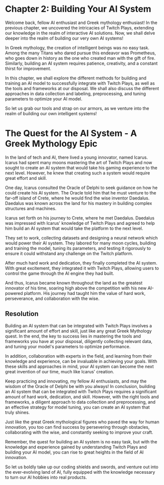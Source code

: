 # Chapter 2: Building Your AI System

Welcome back, fellow AI enthusiast and Greek mythology enthusiast! In the previous chapter, we uncovered the intricacies of Twitch Plays, extending our knowledge in the realm of interactive AI solutions. Now, we shall delve deeper into the realm of building our very own AI systems!

In Greek mythology, the creation of intelligent beings was no easy task. Among the many Titans who dared pursue this endeavor was Prometheus, who goes down in history as the one who created man with the gift of fire. Similarly, building an AI system requires patience, creativity, and a constant thirst for improvement.

In this chapter, we shall explore the different methods for building and training an AI model to successfully integrate with Twitch Plays, as well as the tools and frameworks at our disposal. We shall also discuss the different approaches in data collection and labeling, preprocessing, and tuning parameters to optimize your AI model.

So let us grab our tools and strap on our armors, as we venture into the realm of building our own intelligent systems!
# The Quest for the AI System - A Greek Mythology Epic

In the land of tech and AI, there lived a young innovator, named Icarus. Icarus had spent many moons mastering the art of Twitch Plays and now sought to create an AI system that would take his gaming experience to the next level. However, he knew that creating such a system would require great effort and skill.

One day, Icarus consulted the Oracle of Delphi to seek guidance on how he could create his AI system. The Oracle told him that he must venture to the far-off island of Crete, where he would find the wise inventor Daedalus. Daedalus was known across the land for his mastery in building complex structures and machines.

Icarus set forth on his journey to Crete, where he met Daedalus. Daedalus was impressed with Icarus' knowledge of Twitch Plays and agreed to help him build an AI system that would take the platform to the next level.

They set to work, collecting datasets and designing a neural network which would power their AI system. They labored for many moon cycles, building and training the model, tuning its parameters, and testing it rigorously to ensure it could withstand any challenge on the Twitch platform.

After much hard work and dedication, they finally completed the AI system. With great excitement, they integrated it with Twitch Plays, allowing users to control the game through the AI engine they had built.

And thus, Icarus became known throughout the land as the greatest innovator of his time, soaring high above the competition with his new AI-powered platform. His journey had taught him the value of hard work, perseverance, and collaboration with the wise.

## Resolution

Building an AI system that can be integrated with Twitch Plays involves a significant amount of effort and skill, just like any great Greek Mythology quest. In the end, the key to success lies in mastering the tools and frameworks you have at your disposal, diligently collecting relevant data, and tuning your model's parameters to optimize performance.

In addition, collaboration with experts in the field, and learning from their knowledge and experience, can be invaluable in achieving your goals. With these skills and approaches in mind, your AI system can become the next great invention of our time, much like Icarus' creation.

Keep practicing and innovating, my fellow AI enthusiasts, and may the wisdom of the Oracle of Delphi be with you always!
In conclusion, building an AI system that can be integrated with Twitch Plays requires a significant amount of hard work, dedication, and skill. However, with the right tools and frameworks, a diligent approach to data collection and preprocessing, and an effective strategy for model tuning, you can create an AI system that truly shines.

Just like the great Greek mythological figures who paved the way for human innovation, you too can find success by persevering through obstacles, collaborating with the wise, and constantly seeking to improve your craft. 

Remember, the quest for building an AI system is no easy task, but with the knowledge and experience gained by understanding Twitch Plays and building your AI model, you can rise to great heights in the field of AI innovation.

So let us boldly take up our coding shields and swords, and venture out into the ever-evolving land of AI, fully equipped with the knowledge necessary to turn our AI hobbies into real products.